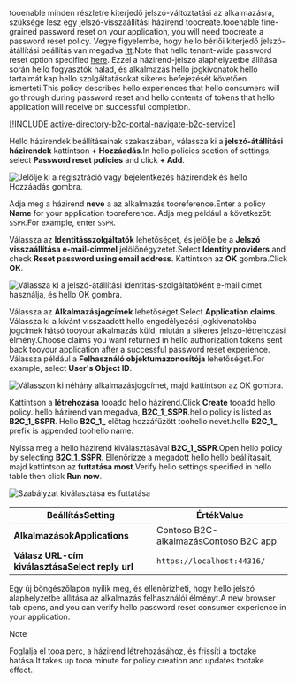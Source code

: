 <span data-ttu-id="44d85-101">tooenable minden részletre kiterjedő jelszó-változtatási az alkalmazásra, szüksége lesz egy jelszó-visszaállítási házirend toocreate.</span><span class="sxs-lookup"><span data-stu-id="44d85-101">tooenable fine-grained password reset on your application, you will need toocreate a password reset policy.</span></span> <span data-ttu-id="44d85-102">Vegye figyelembe, hogy hello bérlői kiterjedő jelszó-átállítási beállítás van megadva [Itt](../articles/active-directory-b2c/active-directory-b2c-reference-sspr.md).</span><span class="sxs-lookup"><span data-stu-id="44d85-102">Note that hello tenant-wide password reset option specified [here](../articles/active-directory-b2c/active-directory-b2c-reference-sspr.md).</span></span> <span data-ttu-id="44d85-103">Ezzel a házirend-jelszó alaphelyzetbe állítása során hello fogyasztók halad, és alkalmazás hello jogkivonatok hello tartalmát kap hello szolgáltatásokat sikeres befejezését követően ismerteti.</span><span class="sxs-lookup"><span data-stu-id="44d85-103">This policy describes hello experiences that hello consumers will go through during password reset and hello contents of tokens that hello application will receive on successful completion.</span></span>

[!INCLUDE [active-directory-b2c-portal-navigate-b2c-service](active-directory-b2c-portal-navigate-b2c-service.md)]

<span data-ttu-id="44d85-104">Hello házirendek beállításainak szakaszában, válassza ki a **jelszó-átállítási házirendek** kattintson **+ Hozzáadás**.</span><span class="sxs-lookup"><span data-stu-id="44d85-104">In hello policies section of settings, select **Password reset policies** and click **+ Add**.</span></span>

![Jelölje ki a regisztráció vagy bejelentkezés házirendek és hello Hozzáadás gombra.](media/active-directory-b2c-create-password-reset-policy/add-b2c-password-reset-policy.png)

<span data-ttu-id="44d85-106">Adja meg a házirend **neve** a az alkalmazás tooreference.</span><span class="sxs-lookup"><span data-stu-id="44d85-106">Enter a policy **Name** for your application tooreference.</span></span> <span data-ttu-id="44d85-107">Adja meg például a következőt: `SSPR`.</span><span class="sxs-lookup"><span data-stu-id="44d85-107">For example, enter `SSPR`.</span></span>

<span data-ttu-id="44d85-108">Válassza az **Identitásszolgáltatók** lehetőséget, és jelölje be a **Jelszó visszaállítása e-mail-címmel** jelölőnégyzetet.</span><span class="sxs-lookup"><span data-stu-id="44d85-108">Select **Identity providers** and check **Reset password using email address**.</span></span> <span data-ttu-id="44d85-109">Kattintson az **OK** gombra.</span><span class="sxs-lookup"><span data-stu-id="44d85-109">Click **OK**.</span></span>

![Válassza ki a jelszó-átállítási identitás-szolgáltatóként e-mail címet használja, és hello OK gombra.](media/active-directory-b2c-create-password-reset-policy/add-b2c-password-reset-identity-providers.png)

<span data-ttu-id="44d85-111">Válassza az **Alkalmazásjogcímek** lehetőséget.</span><span class="sxs-lookup"><span data-stu-id="44d85-111">Select **Application claims**.</span></span> <span data-ttu-id="44d85-112">Válassza ki a kívánt visszaadott hello engedélyezési jogkivonatokba jogcímek hátsó tooyour alkalmazás küld, miután a sikeres jelszó-létrehozási élmény.</span><span class="sxs-lookup"><span data-stu-id="44d85-112">Choose claims you want returned in hello authorization tokens sent back tooyour application after a successful password reset experience.</span></span> <span data-ttu-id="44d85-113">Válassza például a **Felhasználó objektumazonosítója** lehetőséget.</span><span class="sxs-lookup"><span data-stu-id="44d85-113">For example, select **User's Object ID**.</span></span>

![Válasszon ki néhány alkalmazásjogcímet, majd kattintson az OK gombra.](media/active-directory-b2c-create-password-reset-policy/add-b2c-password-reset-application-claims.png)

<span data-ttu-id="44d85-115">Kattintson a **létrehozása** tooadd hello házirend.</span><span class="sxs-lookup"><span data-stu-id="44d85-115">Click **Create** tooadd hello policy.</span></span> <span data-ttu-id="44d85-116">hello házirend van megadva, **B2C_1_SSPR**.</span><span class="sxs-lookup"><span data-stu-id="44d85-116">hello policy is listed as **B2C_1_SSPR**.</span></span> <span data-ttu-id="44d85-117">Hello **B2C_1_** előtag hozzáfűzött toohello nevét.</span><span class="sxs-lookup"><span data-stu-id="44d85-117">hello **B2C_1_** prefix is appended toohello name.</span></span>

<span data-ttu-id="44d85-118">Nyissa meg a hello házirend kiválasztásával **B2C_1_SSPR**.</span><span class="sxs-lookup"><span data-stu-id="44d85-118">Open hello policy by selecting **B2C_1_SSPR**.</span></span> <span data-ttu-id="44d85-119">Ellenőrizze a megadott hello hello beállításait, majd kattintson az **futtatása most**.</span><span class="sxs-lookup"><span data-stu-id="44d85-119">Verify hello settings specified in hello table then click **Run now**.</span></span>

![Szabályzat kiválasztása és futtatása](media/active-directory-b2c-create-password-reset-policy/run-b2c-password-reset-policy.png)

| <span data-ttu-id="44d85-121">Beállítás</span><span class="sxs-lookup"><span data-stu-id="44d85-121">Setting</span></span>      | <span data-ttu-id="44d85-122">Érték</span><span class="sxs-lookup"><span data-stu-id="44d85-122">Value</span></span>  |
| ------------ | ------ |
| <span data-ttu-id="44d85-123">**Alkalmazások**</span><span class="sxs-lookup"><span data-stu-id="44d85-123">**Applications**</span></span> | <span data-ttu-id="44d85-124">Contoso B2C-alkalmazás</span><span class="sxs-lookup"><span data-stu-id="44d85-124">Contoso B2C app</span></span> |
| <span data-ttu-id="44d85-125">**Válasz URL-cím kiválasztása**</span><span class="sxs-lookup"><span data-stu-id="44d85-125">**Select reply url**</span></span> | `https://localhost:44316/` |

<span data-ttu-id="44d85-126">Egy új böngészőlapon nyílik meg, és ellenőrizheti, hogy hello jelszó alaphelyzetbe állítása az alkalmazás felhasználói élményt.</span><span class="sxs-lookup"><span data-stu-id="44d85-126">A new browser tab opens, and you can verify hello password reset consumer experience in your application.</span></span>

> [!NOTE]
> <span data-ttu-id="44d85-127">Foglalja el tooa perc, a házirend létrehozásához, és frissíti a tootake hatása.</span><span class="sxs-lookup"><span data-stu-id="44d85-127">It takes up tooa minute for policy creation and updates tootake effect.</span></span>
>
